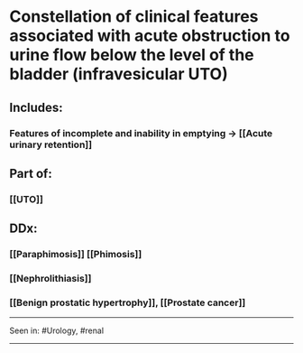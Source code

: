 # Constellation of clinical features associated with acute obstruction to urine flow below the level of the bladder (infravesicular UTO)
## Includes:
### Features of incomplete and inability in emptying -> [[Acute urinary retention]]

## Part of:
### [[UTO]]

## DDx:
### [[Paraphimosis]] [[Phimosis]]
### [[Nephrolithiasis]]
### [[Benign prostatic hypertrophy]], [[Prostate cancer]]


---

Seen in: #Urology, #renal 

---